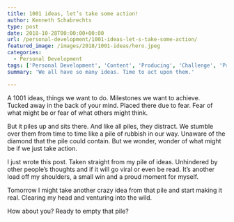 ```yaml
---
title: 1001 ideas, let’s take some action!
author: Kenneth Schabrechts
type: post
date: 2018-10-28T00:00:00+00:00
url: /personal-development/1001-ideas-let-s-take-some-action/
featured_image: /images/2018/1001-ideas/hero.jpeg
categories:
  - Personal Development
tags: ['Personal Development', 'Content', 'Producing', 'Challenge', 'Productivity']
summary: 'We all have so many ideas. Time to act upon them.'

---
```

A 1001 ideas, things we want to do. Milestones we want to achieve.  
Tucked away in the back of your mind. Placed there due to fear. Fear of what might be or fear of what others might think.

But it piles up and sits there. And like all piles, they distract. We stumble over them from time to time like a pile of rubbish in our way. Unaware of the diamond that the pile could contain. But we wonder, wonder of what might be if we just take action.

I just wrote this post. Taken straight from my pile of ideas. Unhindered by other people’s thoughts and if it will go viral or even be read. It’s another load off my shoulders, a small win and a proud moment for myself.

Tomorrow I might take another crazy idea from that pile and start making it real. Clearing my head and venturing into the wild.

How about you? Ready to empty that pile?